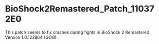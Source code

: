 # BioShock2Remastered_Patch_110372E0

This patch seems to fix crashes during fights in BioShock 2 Remastered Version 1.0.122864 (GOG).
